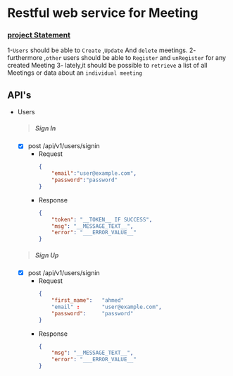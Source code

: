 # Restful web service for Meeting 


### [project Statement](https://github.com/AhmedFouad60/RestfulApiMeetings)  

1-`Users` should be able to `Create` ,`Update` And `delete` meetings.
2- furthermore ,`other` users should be able to  `Register` and `unRegister` for any created Meeting 
3- lately,it should be possible to `retrieve` a list of all Meetings or data about an `individual meeting`

API's
-
* Users
    > ##### Sign In  
    - [X] <a>post</a>  /api/v1/users/signin
        * Request
            ```json
            {
                "email":"user@example.com",
                "password":"password"
            }
            ```
        * Response 
            ```json 
            {
                "token": "__TOKEN__ IF SUCCESS",
                "msg": "__MESSAGE_TEXT__",
                "error": "___ERROR_VALUE__"
            }
            ```
    > ##### Sign Up 
    - [X] <a>post</a>  /api/v1/users/signin
        * Request
            ```json
            {
                "first_name":   "ahmed"
                "email" :       "user@example.com",
                "password":     "password"
            }
            ```
        * Response 
            ```json 
            {
                "msg": "__MESSAGE_TEXT__",
                "error": "___ERROR_VALUE__"
            }
            ```    
